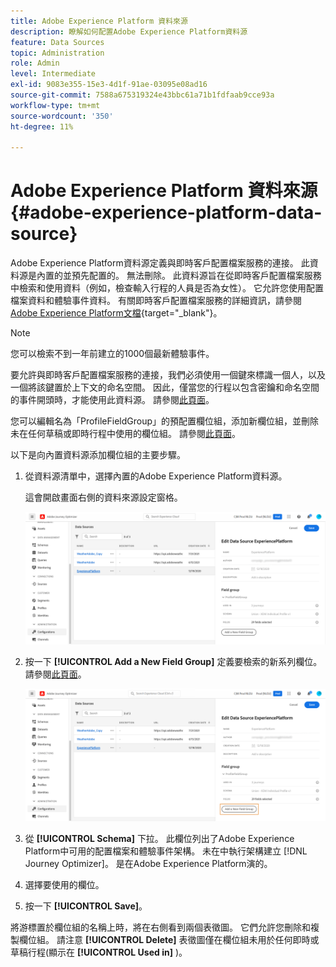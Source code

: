 ```yaml
---
title: Adobe Experience Platform 資料來源
description: 瞭解如何配置Adobe Experience Platform資料源
feature: Data Sources
topic: Administration
role: Admin
level: Intermediate
exl-id: 9083e355-15e3-4d1f-91ae-03095e08ad16
source-git-commit: 7588a675319324e43bbc61a71b1fdfaab9cce93a
workflow-type: tm+mt
source-wordcount: '350'
ht-degree: 11%

---
```


# Adobe Experience Platform 資料來源 {#adobe-experience-platform-data-source}

Adobe Experience Platform資料源定義與即時客戶配置檔案服務的連接。 此資料源是內置的並預先配置的。 無法刪除。 此資料源旨在從即時客戶配置檔案服務中檢索和使用資料（例如，檢查輸入行程的人員是否為女性）。 它允許您使用配置檔案資料和體驗事件資料。 有關即時客戶配置檔案服務的詳細資訊，請參閱 [Adobe Experience Platform文檔](https://experienceleague.adobe.com/docs/experience-platform/profile/home.html?lang=zh-Hant){target=&quot;_blank&quot;}。

>[!NOTE]
>
>您可以檢索不到一年前建立的1000個最新體驗事件。

要允許與即時客戶配置檔案服務的連接，我們必須使用一個鍵來標識一個人，以及一個將該鍵置於上下文的命名空間。 因此，僅當您的行程以包含密鑰和命名空間的事件開頭時，才能使用此資料源。 請參閱[此頁面](../building-journeys/journey.md)。

您可以編輯名為「ProfileFieldGroup」的預配置欄位組，添加新欄位組，並刪除未在任何草稿或即時行程中使用的欄位組。 請參閱[此頁面](../datasource/configure-data-sources.md#define-field-groups)。

以下是向內置資料源添加欄位組的主要步驟。

1. 從資料源清單中，選擇內置的Adobe Experience Platform資料源。

   這會開啟畫面右側的資料來源設定窗格。

   ![](../assets/journey23.png)

1. 按一下 **[!UICONTROL Add a New Field Group]** 定義要檢索的新系列欄位。 請參閱[此頁面](../datasource/configure-data-sources.md#define-field-groups)。

   ![](../assets/journey24.png)

1. 從 **[!UICONTROL Schema]** 下拉。 此欄位列出了Adobe Experience Platform中可用的配置檔案和體驗事件架構。 未在中執行架構建立 [!DNL Journey Optimizer]。 是在Adobe Experience Platform演的。
1. 選擇要使用的欄位。
1. 按一下 **[!UICONTROL Save]**。

將游標置於欄位組的名稱上時，將在右側看到兩個表徵圖。 它們允許您刪除和複製欄位組。 請注意 **[!UICONTROL Delete]** 表徵圖僅在欄位組未用於任何即時或草稿行程(顯示在 **[!UICONTROL Used in]** )。
